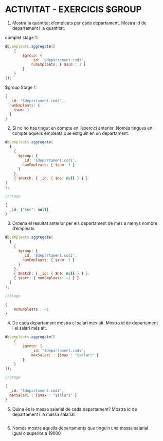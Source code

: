 # ACTIVITAT - EXERCICIS $GROUP

1. Mostra la quantitat d’empleats per cada departament. Mostra id de departament i la quantitat.

complet stage 1:

```js
db.empleats.aggregate([
    {
        $group: {
            _id: '$departament.codi',
            numEmpleats: { $sum : 1 }
        }
    }
]);

```

$group Stage 1:

```js
{
  _id: "$departament.codi",
  numEmpleats: {
    $sum: 1
  }
}
```

2. Si no ho has tingut en compte en l’exercici anterior. Només tingues en compte aquells empleats que estiguin en un departament.

```js
db.empleats.aggregate(
  [
    {
      $group: {
        _id: '$departament.codi',
        numEmpleats: { $sum: 1 }
      }
    },
    { $match: { _id: { $ne: null } } }
]
);

//Stage

{
  _id: {"$ne": null}
}
```

3. Ordena el resultat anterior per els departament de més a menys nombre d’empleats.

```js
db.empleats.aggregate(
  [
    {
      $group: {
        _id: '$departament.codi',
        numEmpleats: { $sum: 1 }
      }
    },
    { $match: { _id: { $ne: null } } },
    { $sort: { numEmpleats: -1 } }
  ]
);

//Stage

{
 	numEmpleats : -1
}
```

4. De cada departament mostra el salari més alt. Mostra id de departament i el salari més alt.

```js
db.empleats.aggregate([
    {
        $group: {
            _id: "$departament.codi",
            maxSalari : {$max : "$salari" }
        }
    }
]);

//Stage

{
  _id: "$departament.codi",
  maxSalari : {$max : "$salari" }
}
```

5. Quina és la massa salarial de cada departament? Mostra id de departament i la massa salarial.

```js

```

6. Només mostra aquells departaments que tinguin una massa salarial igual o superior a 19000

```js
```
